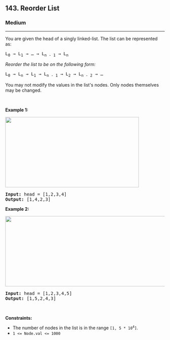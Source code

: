 <h2>143. Reorder List</h2><h3>Medium</h3><hr><div><p>You are given the head of a singly linked-list. The list can be represented as:</p>

<pre style="position: relative;">L<sub>0</sub> → L<sub>1</sub> → … → L<sub>n - 1</sub> → L<sub>n</sub>
<div class="open_grepper_editor" title="Edit &amp; Save To Grepper"></div></pre>

<p><em>Reorder the list to be on the following form:</em></p>

<pre style="position: relative;">L<sub>0</sub> → L<sub>n</sub> → L<sub>1</sub> → L<sub>n - 1</sub> → L<sub>2</sub> → L<sub>n - 2</sub> → …
<div class="open_grepper_editor" title="Edit &amp; Save To Grepper"></div></pre>

<p>You may not modify the values in the list's nodes. Only nodes themselves may be changed.</p>

<p>&nbsp;</p>
<p><strong>Example 1:</strong></p>
<img alt="" src="https://assets.leetcode.com/uploads/2021/03/04/reorder1linked-list.jpg" style="width: 422px; height: 222px;">
<pre style="position: relative;"><strong>Input:</strong> head = [1,2,3,4]
<strong>Output:</strong> [1,4,2,3]
<div class="open_grepper_editor" title="Edit &amp; Save To Grepper"></div></pre>

<p><strong>Example 2:</strong></p>
<img alt="" src="https://assets.leetcode.com/uploads/2021/03/09/reorder2-linked-list.jpg" style="width: 542px; height: 222px;">
<pre style="position: relative;"><strong>Input:</strong> head = [1,2,3,4,5]
<strong>Output:</strong> [1,5,2,4,3]
<div class="open_grepper_editor" title="Edit &amp; Save To Grepper"></div></pre>

<p>&nbsp;</p>
<p><strong>Constraints:</strong></p>

<ul>
	<li>The number of nodes in the list is in the range <code>[1, 5 * 10<sup>4</sup>]</code>.</li>
	<li><code>1 &lt;= Node.val &lt;= 1000</code></li>
</ul>
</div>
